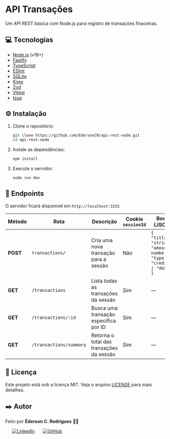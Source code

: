 # API Transações

Um API REST básica com Node.js para registro de transações finaceiras.

## 💻 Tecnologias

* [Node.js](https://nodejs.org/pt) (v18+)
* [Fastify](https://fastify.dev/)
* [TypeScript](https://www.typescriptlang.org/)
* [ESlint](https://eslint.org/)
* [SQLite](https://www.sqlite.org/)
* [Knex](https://knexjs.org/sqlite)
* [Zod](https://zod.dev/)
* [Vitest](https://vitest.dev/)
* [tsup](https://tsup.egoist.dev/)


## ⚙️ Instalação

1. Clone o repositório:

   ```bash
   git clone https://github.com/EdersonCR/api-rest-node.git
   cd api-rest-node
   ```

2. Instale as dependências:

   ```bash
   npm install
   ```

4. Execute o servidor:

   ```bash
   node run dev
   ```

## 📄 Endpoints

O servidor ficará disponível em `http://localhost:3333`.

| Método | Rota        | Descrição                                               | Cookie `sessionId` | Body (JSON)                                                                 | Status       |
|--------|-------------|----------------------------------------------------------|--------------------|-----------------------------------------------------------------------------|--------------|
| **POST**   | `transactions/`         | Cria uma nova transação para a sessão                   | Não | `{ "title": "string", "amount": number, "type": "credit" \| "debit" }` | **201** Created.  |
| **GET**    | `/transactions`         | Lista todas as transações da sessão                     | Sim             | —                                                                           | **200** OK;<br>**401** Unautorized.        |
| **GET**    | `/transactions/:id`      | Busca uma transação específica por ID                   | Sim             | —                                                                           | **200** OK;<br>**401** Unautorized.        |
| **GET**    | `/transactions/summary`  | Retorna o total das transações da sessão                | Sim            | —                                                                           | **200** OK;<br>**401** Unautorized.      |

## 📜 Licença

Este projeto está sob a licença MIT. Veja o arquivo [LICENSE](./LICENSE.md) para mais detalhes.

## ✒️ Autor
Feito por **Éderson C. Rodrigues** 🏳️‍🌈

&ensp;&ensp;&ensp;[![LinkedIn](https://img.shields.io/badge/linkedin-%230077B5.svg?style=for-the-badge&logo=linkedin&logoColor=white)](https://linkedin.com/in/edersoncr) 
&ensp;&ensp;&ensp;[![GitHub](https://img.shields.io/badge/github-%23121011.svg?style=for-the-badge&logo=github&logoColor=white)](https://github.com/EdersonCR)